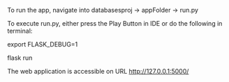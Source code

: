 To run the app, navigate into databasesproj -> appFolder -> run.py 

To execute run.py, either press the Play Button in IDE or do the following in terminal:

export FLASK_DEBUG=1

flask run


The web application is accessible on URL    http://127.0.0.1:5000/
